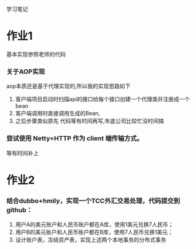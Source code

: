 学习笔记
# 作业1
基本实现参照老师的代码
### 关于AOP实现
aop本质还是基于代理实现的,所以我的实现思路如下

1. 客户端项目启动时扫描api的接口给每个接口创建一个代理类并注册成一个bean
2. 客户端调用时直接调用生成的Bean,
3. 之后步骤类似原先
代码等有时间再写,年底公司比较忙没时间搞

### 尝试使用 Netty+HTTP 作为 client 端传输方式。
等有时间补上
# 作业2
### 结合dubbo+hmily，实现一个TCC外汇交易处理，代码提交到github：
 1. 用户A的美元账户和人民币账户都在A库，使用1美元兑换7人民币；
 2. 用户B的美元账户和人民币账户都在B库，使用7人民币兑换1美元；
 3. 设计账户表，冻结资产表，实现上述两个本地事务的分布式事务